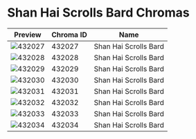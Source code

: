# Shan Hai Scrolls Bard Chromas



| Preview | Chroma ID | Name |
|---------|-----------|------|
| ![432027](https://raw.communitydragon.org/latest/plugins/rcp-be-lol-game-data/global/default/v1/champion-chroma-images/432/432027.png) | 432027 | Shan Hai Scrolls Bard |
| ![432028](https://raw.communitydragon.org/latest/plugins/rcp-be-lol-game-data/global/default/v1/champion-chroma-images/432/432028.png) | 432028 | Shan Hai Scrolls Bard |
| ![432029](https://raw.communitydragon.org/latest/plugins/rcp-be-lol-game-data/global/default/v1/champion-chroma-images/432/432029.png) | 432029 | Shan Hai Scrolls Bard |
| ![432030](https://raw.communitydragon.org/latest/plugins/rcp-be-lol-game-data/global/default/v1/champion-chroma-images/432/432030.png) | 432030 | Shan Hai Scrolls Bard |
| ![432031](https://raw.communitydragon.org/latest/plugins/rcp-be-lol-game-data/global/default/v1/champion-chroma-images/432/432031.png) | 432031 | Shan Hai Scrolls Bard |
| ![432032](https://raw.communitydragon.org/latest/plugins/rcp-be-lol-game-data/global/default/v1/champion-chroma-images/432/432032.png) | 432032 | Shan Hai Scrolls Bard |
| ![432033](https://raw.communitydragon.org/latest/plugins/rcp-be-lol-game-data/global/default/v1/champion-chroma-images/432/432033.png) | 432033 | Shan Hai Scrolls Bard |
| ![432034](https://raw.communitydragon.org/latest/plugins/rcp-be-lol-game-data/global/default/v1/champion-chroma-images/432/432034.png) | 432034 | Shan Hai Scrolls Bard |